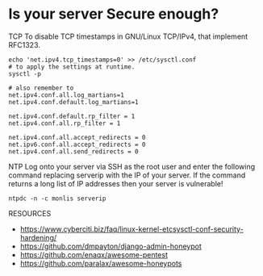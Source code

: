 Is your server Secure enough?
=============================

TCP
To disable TCP timestamps in GNU/Linux TCP/IPv4, that implement RFC1323.
````
echo 'net.ipv4.tcp_timestamps=0' >> /etc/sysctl.conf
# to apply the settings at runtime.
sysctl -p

# also remember to
net.ipv4.conf.all.log_martians=1 
net.ipv4.conf.default.log_martians=1

net.ipv4.conf.default.rp_filter = 1
net.ipv4.conf.all.rp_filter = 1

net.ipv4.conf.all.accept_redirects = 0
net.ipv6.conf.all.accept_redirects = 0
net.ipv4.conf.all.send_redirects = 0

````

NTP
Log onto your server via SSH as the root user and enter the following command replacing serverip with the IP of your server.
If the command returns a long list of IP addresses then your server is vulnerable!

````
ntpdc -n -c monlis serverip
````

RESOURCES

- https://www.cyberciti.biz/faq/linux-kernel-etcsysctl-conf-security-hardening/
- https://github.com/dmpayton/django-admin-honeypot
- https://github.com/enaqx/awesome-pentest
- https://github.com/paralax/awesome-honeypots
